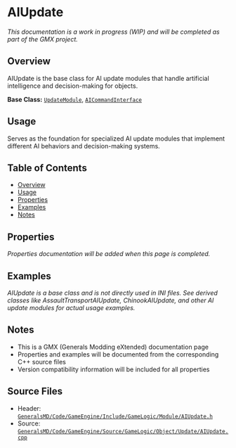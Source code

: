 # AIUpdate

*This documentation is a work in progress (WIP) and will be completed as part of the GMX project.*

## Overview

AIUpdate is the base class for AI update modules that handle artificial intelligence and decision-making for objects.

**Base Class:** [`UpdateModule`](../../GeneralsMD/Code/GameEngine/Include/GameLogic/Module/UpdateModule.h), [`AICommandInterface`](../../GeneralsMD/Code/GameEngine/Include/GameLogic/Module/AIUpdate.h)

## Usage

Serves as the foundation for specialized AI update modules that implement different AI behaviors and decision-making systems.

## Table of Contents

- [Overview](#overview)
- [Usage](#usage)
- [Properties](#properties)
- [Examples](#examples)
- [Notes](#notes)

## Properties

*Properties documentation will be added when this page is completed.*

## Examples

*AIUpdate is a base class and is not directly used in INI files. See derived classes like AssaultTransportAIUpdate, ChinookAIUpdate, and other AI update modules for actual usage examples.*

## Notes

- This is a GMX (Generals Modding eXtended) documentation page
- Properties and examples will be documented from the corresponding C++ source files
- Version compatibility information will be included for all properties

## Source Files

- Header: [`GeneralsMD/Code/GameEngine/Include/GameLogic/Module/AIUpdate.h`](../../GeneralsMD/Code/GameEngine/Include/GameLogic/Module/AIUpdate.h)
- Source: [`GeneralsMD/Code/GameEngine/Source/GameLogic/Object/Update/AIUpdate.cpp`](../../GeneralsMD/Code/GameEngine/Source/GameLogic/Object/Update/AIUpdate.cpp)
